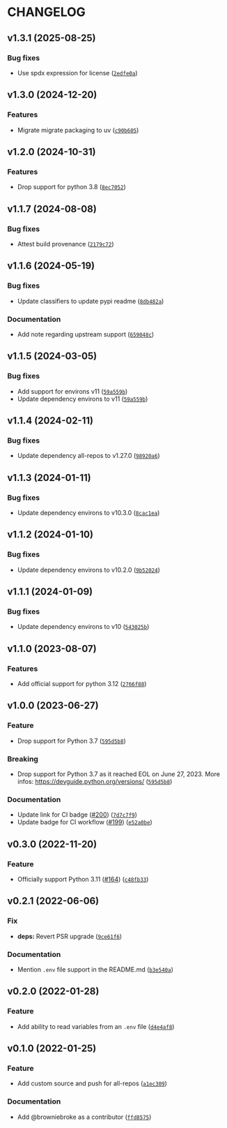 # CHANGELOG

## v1.3.1 (2025-08-25)

### Bug fixes

- Use spdx expression for license ([`2edfe0a`](https://github.com/browniebroke/all-repos-envvar/commit/2edfe0af6493491321597874436fd16efc31cbfc))

## v1.3.0 (2024-12-20)

### Features

- Migrate migrate packaging to uv ([`c90b605`](https://github.com/browniebroke/all-repos-envvar/commit/c90b60528c9eb03a50ad141b7557439a2b0d171b))

## v1.2.0 (2024-10-31)

### Features

- Drop support for python 3.8 ([`8ec7052`](https://github.com/browniebroke/all-repos-envvar/commit/8ec7052c7e5ae5dfd168a20c3fe197f3f479782e))

## v1.1.7 (2024-08-08)

### Bug fixes

- Attest build provenance ([`2179c72`](https://github.com/browniebroke/all-repos-envvar/commit/2179c72ca4a0363cf376e8951a08d58eee6a0b83))

## v1.1.6 (2024-05-19)

### Bug fixes

- Update classifiers to update pypi readme ([`8db482a`](https://github.com/browniebroke/all-repos-envvar/commit/8db482a3c83f3bc978e97ffc284946e58381309c))

### Documentation

- Add note regarding upstream support ([`659048c`](https://github.com/browniebroke/all-repos-envvar/commit/659048c815c043b73b9e70fcdee3131b13235b1d))

## v1.1.5 (2024-03-05)

### Bug fixes

- Add support for environs v11 ([`59a559b`](https://github.com/browniebroke/all-repos-envvar/commit/59a559b22fd548d67bc823e391710976d1a29357))
- Update dependency environs to v11 ([`59a559b`](https://github.com/browniebroke/all-repos-envvar/commit/59a559b22fd548d67bc823e391710976d1a29357))

## v1.1.4 (2024-02-11)

### Bug fixes

- Update dependency all-repos to v1.27.0 ([`98920a6`](https://github.com/browniebroke/all-repos-envvar/commit/98920a6ae23e09afaee2ed1d7fc28f7468df07d4))

## v1.1.3 (2024-01-11)

### Bug fixes

- Update dependency environs to v10.3.0 ([`8cac1ea`](https://github.com/browniebroke/all-repos-envvar/commit/8cac1eaa097db3bd06c48f15bde6957f79dfccc0))

## v1.1.2 (2024-01-10)

### Bug fixes

- Update dependency environs to v10.2.0 ([`9b52024`](https://github.com/browniebroke/all-repos-envvar/commit/9b520247fea82f42d42fdb345e4d4c3d00587a27))

## v1.1.1 (2024-01-09)

### Bug fixes

- Update dependency environs to v10 ([`543025b`](https://github.com/browniebroke/all-repos-envvar/commit/543025b5ca97832bb45599c94b1db3fa749c930b))

## v1.1.0 (2023-08-07)

### Features

- Add official support for python 3.12 ([`2766f88`](https://github.com/browniebroke/all-repos-envvar/commit/2766f880941fb4e007a0ee2474e3bc7372e5a5b1))

## v1.0.0 (2023-06-27)

### Feature

- Drop support for Python 3.7 ([`595d5b8`](https://github.com/browniebroke/all-repos-envvar/commit/595d5b8841581e8c37278d722e9e20011f09b336))

### Breaking

- Drop support for Python 3.7 as it reached EOL on June 27, 2023. More infos: https://devguide.python.org/versions/ ([`595d5b8`](https://github.com/browniebroke/all-repos-envvar/commit/595d5b8841581e8c37278d722e9e20011f09b336))

### Documentation

- Update link for CI badge ([#200](https://github.com/browniebroke/all-repos-envvar/issues/200)) ([`7d7c7f9`](https://github.com/browniebroke/all-repos-envvar/commit/7d7c7f986a1c1fba00c11768c3eb5e231306b45f))
- Update badge for CI workflow ([#199](https://github.com/browniebroke/all-repos-envvar/issues/199)) ([`e52a0be`](https://github.com/browniebroke/all-repos-envvar/commit/e52a0be134dc9602a6b6b2bb3e66861f3779c679))

## v0.3.0 (2022-11-20)

### Feature

- Officially support Python 3.11 ([#164](https://github.com/browniebroke/all-repos-envvar/issues/164)) ([`c48fb33`](https://github.com/browniebroke/all-repos-envvar/commit/c48fb338f9f23b3a2b13125ec76a980a3200ff73))

## v0.2.1 (2022-06-06)

### Fix

- **deps:** Revert PSR upgrade ([`9ce61f6`](https://github.com/browniebroke/all-repos-envvar/commit/9ce61f67cc24dd3621be53304eeb36889177cf87))

### Documentation

- Mention `.env` file support in the README.md ([`b3e540a`](https://github.com/browniebroke/all-repos-envvar/commit/b3e540a6eea52752325d8b8df38841c599d46edd))

## v0.2.0 (2022-01-28)

### Feature

- Add ability to read variables from an `.env` file ([`d4e4af8`](https://github.com/browniebroke/all-repos-envvar/commit/d4e4af878ff782b7d09a008162cb75a8f97b117f))

## v0.1.0 (2022-01-25)

### Feature

- Add custom source and push for all-repos ([`a1ec309`](https://github.com/browniebroke/all-repos-envvar/commit/a1ec3095093e0392da37492fb60c706f5d485e8d))

### Documentation

- Add @browniebroke as a contributor ([`ffd8575`](https://github.com/browniebroke/all-repos-envvar/commit/ffd8575bfff384460d7a1c684f539516254fdfdd))
